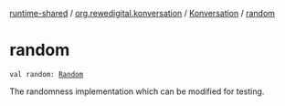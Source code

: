 [runtime-shared](../../index.md) / [org.rewedigital.konversation](../index.md) / [Konversation](index.md) / [random](./random.md)

# random

`val random: `[`Random`](https://github.com/rewe-digital-incubator/konversation/blob/master/docs/shared/org.rewedigital.konversation/-random/index.md)

The randomness implementation which can be modified for testing.

